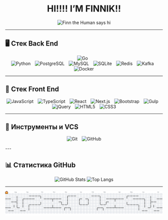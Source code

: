 <h1 align="center">HI!!!! I’M FINNIK!!</h1>

<p align="center">
  <img src="https://i.pinimg.com/originals/f5/8f/e8/f58fe8e19a7e25ddf0c459a3599261d6.gif"
       alt="Finn the Human says hi" height="200">
</p>

---

## 🖥️ Стек Back End

<p align="center">
  <img src="https://cdn.jsdelivr.net/gh/devicons/devicon/icons/go/go-original.svg"        alt="Go"          height="40" style="margin-right:10px"><br>
  <img src="https://cdn.jsdelivr.net/gh/devicons/devicon/icons/python/python-original.svg" alt="Python"      height="40" style="margin-right:10px">
  <img src="https://cdn.jsdelivr.net/gh/devicons/devicon/icons/postgresql/postgresql-original.svg" alt="PostgreSQL"  height="40" style="margin-right:10px">
  <img src="https://cdn.jsdelivr.net/gh/devicons/devicon/icons/mysql/mysql-original.svg"  alt="MySQL"       height="40" style="margin-right:10px">
  <img src="https://cdn.jsdelivr.net/gh/devicons/devicon/icons/sqlite/sqlite-original.svg" alt="SQLite"      height="40" style="margin-right:10px">
  <img src="https://cdn.jsdelivr.net/gh/devicons/devicon/icons/redis/redis-original.svg"  alt="Redis"       height="40" style="margin-right:10px">
  <img src="https://cdn.jsdelivr.net/gh/devicons/devicon/icons/apachekafka/apachekafka-original.svg" alt="Kafka"       height="40" style="margin-right:10px">
  <img src="https://cdn.jsdelivr.net/gh/devicons/devicon/icons/docker/docker-original.svg" alt="Docker"      height="40">
</p>

---

## 🎨 Стек Front End

<p align="center">
  <img src="https://cdn.jsdelivr.net/gh/devicons/devicon/icons/javascript/javascript-original.svg" alt="JavaScript" height="40" style="margin-right:10px">
  <img src="https://cdn.jsdelivr.net/gh/devicons/devicon/icons/typescript/typescript-original.svg" alt="TypeScript" height="40" style="margin-right:10px">
  <img src="https://cdn.jsdelivr.net/gh/devicons/devicon/icons/react/react-original.svg"           alt="React"       height="40" style="margin-right:10px">
  <img src="https://cdn.jsdelivr.net/gh/devicons/devicon/icons/nextjs/nextjs-original.svg"         alt="Next.js"     height="40" style="margin-right:10px">
  <img src="https://cdn.jsdelivr.net/gh/devicons/devicon/icons/bootstrap/bootstrap-original.svg"   alt="Bootstrap"   height="40" style="margin-right:10px">
  <img src="https://cdn.jsdelivr.net/gh/devicons/devicon/icons/gulp/gulp-plain.svg"                alt="Gulp"        height="40" style="margin-right:10px">
  <img src="https://cdn.jsdelivr.net/gh/devicons/devicon/icons/jquery/jquery-original.svg"         alt="jQuery"      height="40" style="margin-right:10px">
  <img src="https://cdn.jsdelivr.net/gh/devicons/devicon/icons/html5/html5-original.svg"           alt="HTML5"       height="40" style="margin-right:10px">
  <img src="https://cdn.jsdelivr.net/gh/devicons/devicon/icons/css3/css3-original.svg"             alt="CSS3"        height="40">
</p>

---

## 🔧 Инструменты и VCS

<p align="center">
  <img src="https://cdn.jsdelivr.net/gh/devicons/devicon/icons/git/git-original.svg"       alt="Git"    height="40" style="margin-right:10px">
  <img src="https://cdn.jsdelivr.net/gh/devicons/devicon/icons/github/github-original.svg" alt="GitHub" height="40">
</p>
---

## 📊 Статистика GitHub

<p align="center">
  <img src="https://github-readme-stats.vercel.app/api?username=golkity&show_icons=true&theme=dracula&hide_border=false&rank_icon=github"
       alt="GitHub Stats" width="48%">
  <img src="https://github-readme-stats.vercel.app/api/top-langs/?username=golkity&layout=compact&theme=dracula&hide_border=false&langs_count=8"
       alt="Top Langs"    width="48%">
</p>

---

<!-- pac-man contribution graph подстраивается под тему профиля  -->
<picture>
  <source media="(prefers-color-scheme: dark)"
          srcset="https://raw.githubusercontent.com/golkity/golkity/output/pacman-contribution-graph-dark.svg">
  <source media="(prefers-color-scheme: light)"
          srcset="https://raw.githubusercontent.com/golkity/golkity/output/pacman-contribution-graph.svg">
  <img alt="Pac-Man contribution graph"
       src="https://raw.githubusercontent.com/golkity/golkity/output/pacman-contribution-graph.svg">
</picture>
